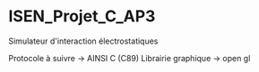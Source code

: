 # ISEN_Projet_C_AP3
Simulateur d'interaction électrostatiques

Protocole à suivre -> AINSI C (C89)
Librairie graphique -> open gl
